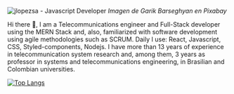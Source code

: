 ![jlopezsa - Javascript Developer](https://res.cloudinary.com/parkingapp/image/upload/v1655407525/HomePagePic/abstract-gb35d7b8af_1920_blpbtr.jpg) _Imagen de Garik Barseghyan en Pixabay_

Hi there 👋, I am a Telecommunications engineer and Full-Stack developer using the MERN Stack and, also, familiarized with software development using agile methodologies such as SCRUM.
Daily I use: React, Javascript, CSS, Styled-components, Nodejs.
I have more than 13 years of experience in telecommunication system research and, among them, 3 years as professor in systems and telecommunications engineering, in Brasilian and Colombian universities.

[![Top Langs](https://github-readme-stats.vercel.app/api/top-langs/?username=jlopezsa&layout=compact)](https://github.com/jlopezsa/github-readme-stats)


<!--
**jlopezsa/jlopezsa** is a ✨ _special_ ✨ repository because its `README.md` (this file) appears on your GitHub profile.

Here are some ideas to get you started:

- 🔭 I’m currently working on ...
- 🌱 I’m currently learning ...
- 👯 I’m looking to collaborate on ...
- 🤔 I’m looking for help with ...
- 💬 Ask me about ...
- 📫 How to reach me: ...
- 😄 Pronouns: ...
- ⚡ Fun fact: ...
-->
